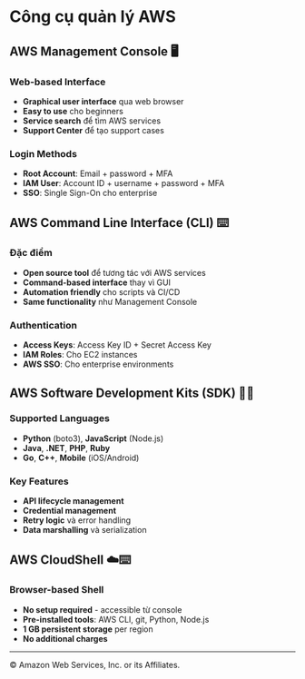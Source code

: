 # Công cụ quản lý AWS

## AWS Management Console 🖥️

### Web-based Interface
- **Graphical user interface** qua web browser
- **Easy to use** cho beginners
- **Service search** để tìm AWS services
- **Support Center** để tạo support cases

### Login Methods
- **Root Account**: Email + password + MFA
- **IAM User**: Account ID + username + password + MFA
- **SSO**: Single Sign-On cho enterprise

## AWS Command Line Interface (CLI) ⌨️

### Đặc điểm
- **Open source tool** để tương tác với AWS services
- **Command-based interface** thay vì GUI
- **Automation friendly** cho scripts và CI/CD
- **Same functionality** như Management Console

### Authentication
- **Access Keys**: Access Key ID + Secret Access Key
- **IAM Roles**: Cho EC2 instances
- **AWS SSO**: Cho enterprise environments

## AWS Software Development Kits (SDK) 👨‍💻

### Supported Languages
- **Python** (boto3), **JavaScript** (Node.js)
- **Java**, **.NET**, **PHP**, **Ruby**
- **Go**, **C++**, **Mobile** (iOS/Android)

### Key Features
- **API lifecycle management**
- **Credential management**
- **Retry logic** và error handling
- **Data marshalling** và serialization

## AWS CloudShell ☁️⌨️

### Browser-based Shell
- **No setup required** - accessible từ console
- **Pre-installed tools**: AWS CLI, git, Python, Node.js
- **1 GB persistent storage** per region
- **No additional charges**

---

© Amazon Web Services, Inc. or its Affiliates.
